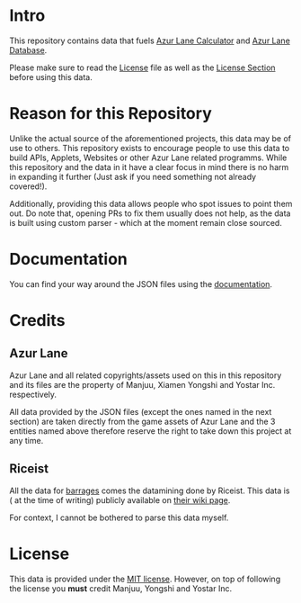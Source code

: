 # Intro

This repository contains data that
fuels [Azur Lane Calculator](https://azurlane.mrlar.dev/calculator)
and [Azur Lane Database](https://azurlane.mrlar.dev/db).

Please make sure to read the [License](LICENSE.md) file as well as the [License Section](#license)
before using this data.

# Reason for this Repository

Unlike the actual source of the aforementioned projects, this data may be of use to
others. This repository exists to encourage people to use this data to build
APIs, Applets, Websites or other Azur Lane related programms. While this repository and the
data in it have a clear focus in mind there is no harm in expanding it further
(Just ask if you need something not already covered!).

Additionally, providing this data allows people who spot issues to point them out.
Do note that, opening PRs to fix them usually does not help,
as the data is built using custom parser - which at the moment remain close sourced.

# Documentation

You can find your way around the JSON files using the [documentation](https://azurlane.mrlar.dev/AzurLaneData).

# Credits

## Azur Lane

Azur Lane and all related
copyrights/assets used on this in this repository and its files
are the property of Manjuu, Xiamen Yongshi and Yostar Inc. respectively.

All data provided by the JSON files (except the ones named in the next section) are taken directly
from the game assets of Azur Lane and the 3 entities named above therefore reserve the right to take
down this project
at any time.

## Riceist

All the data for [barrages](data/barrages.json) comes the datamining done by Riceist. This data is (
at the time of
writing) publicly available
on [their wiki page](https://azurlane.koumakan.jp/wiki/User:Riceist/BarrageDatamine).

For context, I cannot be bothered to parse this data myself.

# License

This data is provided under the [MIT license](LICENSE.md). However, on top of following the license
you **must** credit Manjuu, Yongshi and Yostar Inc.
